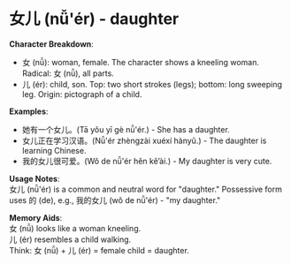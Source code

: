 # **女儿 (nǚ'ér) - daughter**

**Character Breakdown**:  
- 女 (nǚ): woman, female. The character shows a kneeling woman. Radical: 女 (nǚ), all parts.  
- 儿 (ér): child, son. Top: two short strokes (legs); bottom: long sweeping leg. Origin: pictograph of a child.

**Examples**:  
- 她有一个女儿。(Tā yǒu yī gè nǚ'ér.) - She has a daughter.  
- 女儿正在学习汉语。(Nǚ'ér zhèngzài xuéxí hànyǔ.) - The daughter is learning Chinese.  
- 我的女儿很可爱。(Wǒ de nǚ'ér hěn kě’ài.) - My daughter is very cute.

**Usage Notes**:  
女儿 (nǚ'ér) is a common and neutral word for "daughter." Possessive form uses 的 (de), e.g., 我的女儿 (wǒ de nǚ'ér) - "my daughter."

**Memory Aids**:  
女 (nǚ) looks like a woman kneeling.  
儿 (ér) resembles a child walking.  
Think: 女 (nǚ) + 儿 (ér) = female child = daughter.